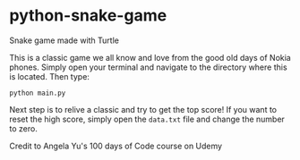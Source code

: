 # python-snake-game
Snake game made with Turtle

This is a classic game we all know and love from the good old days of Nokia phones.
Simply open your terminal and navigate to the directory where this is located.
Then type:
```
python main.py
```
Next step is to relive a classic and try to get the top score!
If you want to reset the high score, simply open the ```data.txt``` file and change the number to zero.

Credit to Angela Yu's 100 days of Code course on Udemy
